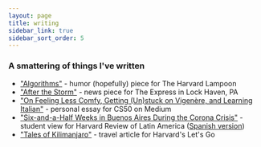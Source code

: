 ```yaml
---
layout: page
title: writing
sidebar_link: true
sidebar_sort_order: 5
---
```


### A smattering of things I've written
* ["Algorithms"](https://www.harvardlampoon.com/piece/algorithms/) - humor (hopefully) piece for The Harvard Lampoon
* ["After the Storm"](https://www.lockhaven.com/news/local-news/2017/05/residents-deal-with-power-outages-downed-trees/) - news piece for The Express in Lock Haven, PA
* ["On Feeling Less Comfy, Getting (Un)stuck on Vigenère, and Learning Italian"](https://medium.com/@cs50/on-feeling-less-comfy-getting-un-stuck-on-vigenère-and-learning-italian-491e4a38595c) - personal essay for CS50 on Medium
* ["Six-and-a-Half Weeks in Buenos Aires During the Corona Crisis"](https://revista.drclas.harvard.edu/book/veronica-nutting-six-and-half-weeks-buenos-aires-during-corona-crisis) - student view for Harvard Review of Latin America ([Spanish version](https://revista.drclas.harvard.edu/book/verónica-nutting-seis-semanas-y-media-en-buenos-aires-durante-la-crisis-del-coronavirus-0))
* ["Tales of Kilimanjaro"](https://letsgo.com/2019/05/16/tales-of-kilimanjaro-an-unforgettable-night-in-arrow-glacier-camp/) - travel article for Harvard's Let's Go


<!--hopefully ReVista!!-->
